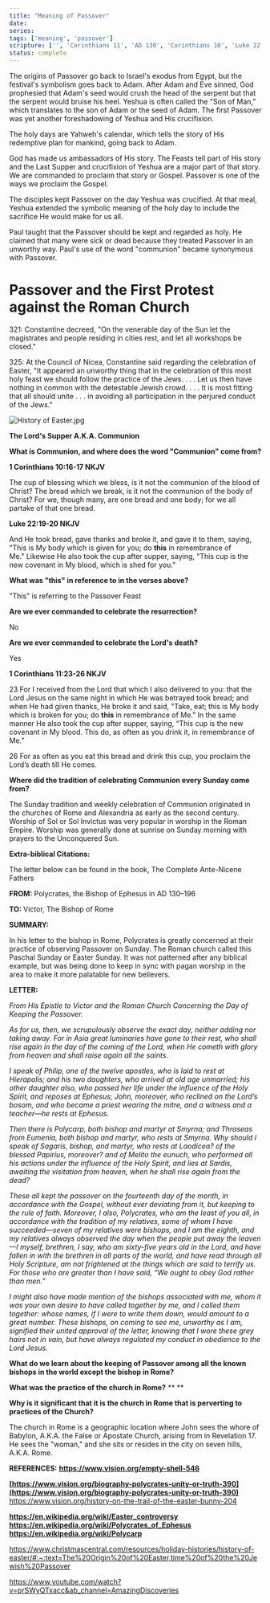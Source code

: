 ```yaml
---
title: "Meaning of Passover"
date: 
series: 
tags: ['meaning', 'passover']
scripture: ['', 'Corinthians 11', 'AD 130', 'Corinthians 10', 'Luke 22', 'Luke 22:19-20', 'Corinthians 10:16-17', '1', 'Church\n\n321', 'Corinthians 11:23-26', 'Revelation 17']
status: complete
---
```



The origins of Passover go back to Israel's exodus from Egypt, but the festival's symbolism goes back to Adam. After Adam and Eve sinned, God prophesied that Adam's seed would crush the head of the serpent but that the serpent would bruise his heel. Yeshua is often called the "Son of Man," which translates to the son of Adam or the seed of Adam. The first Passover was yet another foreshadowing of Yeshua and His crucifixion.

The holy days are Yahweh's calendar, which tells the story of His redemptive plan for mankind, going back to Adam.

God has made us ambassadors of His story. The Feasts tell part of His story and the Last Supper and crucifixion of Yeshua are a major part of that story. We are commanded to proclaim that story or Gospel. Passover is one of the ways we proclaim the Gospel.

The disciples kept Passover on the day Yeshua was crucified. At that meal, Yeshua extended the symbolic meaning of the holy day to include the sacrifice He would make for us all. 

Paul taught that the Passover should be kept and regarded as holy. He claimed that many were sick or dead because they treated Passover in an unworthy way. Paul's use of the word "communion" became synonymous with Passover.

# Passover and the First Protest against the Roman Church

321: Constantine decreed, "On the venerable day of the Sun let the magistrates and people residing in cities rest, and let all workshops be closed."

325: At the Council of Nicea, Constantine said regarding the celebration of Easter, "It appeared an unworthy thing that in the celebration of this most holy feast we should follow the practice of the Jews. . . . Let us then have nothing in common with the detestable Jewish crowd. . . . It is most fitting that all should unite . . . in avoiding all participation in the perjured conduct of the Jews."

![History of Easter.jpg](History%20of%20Easter.jpg)


**The Lord's Supper A.K.A. Communion**

**What is Communion, and where does the word "Communion" come from?**

**1 Corinthians 10:16-17 NKJV**

The cup of blessing which we bless, is it not the communion of the blood of Christ? The bread which we break, is it not the communion of the body of Christ? For we, though many, are one bread and one body; for we all partake of that one bread.

**Luke 22:19-20 NKJV**

And He took bread, gave thanks and broke it, and gave it to them, saying, "This is My body which is given for you; do **this** in remembrance of Me." Likewise He also took the cup after supper, saying, "This cup is the new covenant in My blood, which is shed for you."

**What was "this" in reference to in the verses above?**

"This" is referring to the Passover Feast

**Are we ever commanded to celebrate the resurrection?**

No

**Are we ever commanded to celebrate the Lord's death?**

Yes

**1 Corinthians 11:23-26 NKJV**

23 For I received from the Lord that which I also delivered to you: that the Lord Jesus on the same night in which He was betrayed took bread; and when He had given thanks, He broke it and said, "Take, eat; this is My body which is broken for you; do **this** in remembrance of Me." In the same manner He also took the cup after supper, saying, “This cup is the new covenant in My blood. This do, as often as you drink it, in remembrance of Me.”

26 For as often as you eat this bread and drink this cup, you proclaim the Lord’s death till He comes.

**Where did the tradition of celebrating Communion every Sunday come from?**

The Sunday tradition and weekly celebration of Communion originated in the churches of Rome and Alexandria as early as the second century. Worship of Sol or Sol Invictus was very popular in worship in the Roman Empire. Worship was generally done at sunrise on Sunday morning with prayers to the Unconquered Sun.

**Extra-biblical Citations:**

The letter below can be found in the book, The Complete Ante-Nicene Fathers

**FROM:**
Polycrates, the Bishop of Ephesus in AD 130–196

**TO:**
Victor, The Bishop of Rome

**SUMMARY:**

In his letter to the bishop in Rome, Polycrates is greatly concerned at their practice of observing Passover on Sunday. The Roman church called this Paschal Sunday or Easter Sunday. It was not patterned after any biblical example, but was being done to keep in sync with pagan worship in the area to make it more palatable for new believers.

**LETTER:**

*From His Epistle to Victor and the Roman Church Concerning the Day of Keeping the Passover.*

*As for us, then, we scrupulously observe the exact day, neither adding nor taking away. For in Asia great luminaries have gone to their rest, who shall rise again in the day of the coming of the Lord, when He cometh with glory from heaven and shall raise again all the saints.*

*I speak of Philip, one of the twelve apostles, who is laid to rest at Hierapolis; and his two daughters, who arrived at old age unmarried; his other daughter also, who passed her life under the influence of the Holy Spirit, and reposes at Ephesus; John, moreover, who reclined on the Lord’s bosom, and who became a priest wearing the mitre, and a witness and a teacher—he rests at Ephesus.*

*Then there is Polycarp, both bishop and martyr at Smyrna; and Thraseas from Eumenia, both bishop and martyr, who rests at Smyrna. Why should I speak of Sagaris, bishop, and martyr, who rests at Laodicea? of the blessed Papirius, moreover? and of Melito the eunuch, who performed all his actions under the influence of the Holy Spirit, and lies at Sardis, awaiting the visitation from heaven, when he shall rise again from the dead?*

*These all kept the passover on the fourteenth day of the month, in accordance with the Gospel, without ever deviating from it, but keeping to the rule of faith. Moreover, I also, Polycrates, who am the least of you all, in accordance with the tradition of my relatives, some of whom I have succeeded—seven of my relatives were bishops, and I am the eighth, and my relatives always observed the day when the people put away the leaven—I myself, brethren, I say, who am sixty-five years old in the Lord, and have fallen in with the brethren in all parts of the world, and have read through all Holy Scripture, am not frightened at the things which are said to terrify us. For those who are greater than I have said, “We ought to obey God rather than men.”*

*I might also have made mention of the bishops associated with me, whom it was your own desire to have called together by me, and I called them together: whose names, if I were to write them down, would amount to a great number. These bishops, on coming to see me, unworthy as I am, signified their united approval of the letter, knowing that I wore these grey hairs not in vain, but have always regulated my conduct in obedience to the Lord Jesus.*

**What do we learn about the keeping of Passover among all the known bishops in the world except the bishop in Rome?**

**What was the practice of the church in Rome?**
**
**

**Why is it significant that it is the church in Rome that is perverting to practices of the Church?**

The church in Rome is a geographic location where John sees the whore of Babylon, A.K.A. the False or Apostate Church, arising from in Revelation 17. He sees the "woman," and she sits or resides in the city on seven hills, A.K.A. Rome.

**REFERENCES:**
**https://www.vision.org/empty-shell-546**

**[https://www.vision.org/biography-polycrates-unity-or-truth-390﻿﻿](https://www.vision.org/biography-polycrates-unity-or-truth-390)**
https://www.vision.org/history-on-the-trail-of-the-easter-bunny-204﻿


**https://en.wikipedia.org/wiki/Easter_controversy﻿**
**https://en.wikipedia.org/wiki/Polycrates_of_Ephesus﻿**
**https://en.wikipedia.org/wiki/Polycarp﻿**

https://www.christmascentral.com/resources/holiday-histories/history-of-easter/#:~:text=The%20Origin%20of%20Easter,time%20of%20the%20Jewish%20Passover

https://www.youtube.com/watch?v=prSWyQTxacc&ab_channel=AmazingDiscoveries